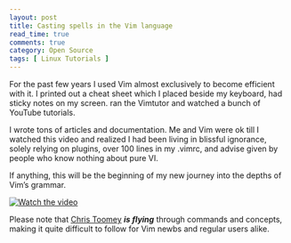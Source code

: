 ```yaml
---
layout: post
title: Casting spells in the Vim language
read_time: true  
comments: true
category: Open Source
tags: [ Linux Tutorials ]
---
```


For the past few years I used Vim almost exclusively to become efficient with it. I printed out a cheat sheet which I placed beside my keyboard, had sticky notes on my screen. ran the Vimtutor and watched a bunch of YouTube tutorials. 

I wrote tons of articles and documentation. Me and Vim were ok till I watched this video and realized I had been living in blissful ignorance, solely relying on plugins, over 100 lines in my .vimrc, and advise given by people who know nothing about pure VI.

If anything, this will be the beginning of my new journey into the depths of Vim’s grammar.

[![Watch the video](https://img.youtube.com/vi/wlR5gYd6um0/maxresdefault.jpg)](https://youtu.be/wlR5gYd6um0)

Please note that [Chris Toomey](https://ctoomey.com/) ***is flying*** through commands and concepts, making it quite difficult to follow for Vim newbs and regular users alike.
